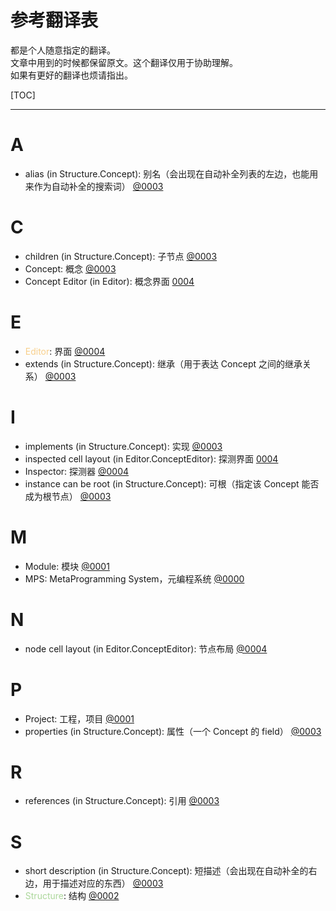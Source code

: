 # 参考翻译表

都是个人随意指定的翻译。  
文章中用到的时候都保留原文。这个翻译仅用于协助理解。  
如果有更好的翻译也烦请指出。
<!-- 刚刚开始写 0002 的我发现，现在恰好有三个开头就是 MPS，而且是按顺序的。 -->

[TOC]

---

# A

- <a id="alias">alias (in Structure.Concept)</a>: 别名（会出现在自动补全列表的左边，也能用来作为自动补全的搜索词） [@0003](0003-Structure-Elementary.md)

# C

- <a id="children">children (in Structure.Concept)</a>: 子节点 [@0003](0003-Structure-Elementary.md)
- <a id="concept">Concept</a>: 概念 [@0003](0003-Structure-Elementary.md)
- <a id="concept-editor">Concept Editor (in Editor)</a>: 概念界面 [0004](0004-Editor-Elementary.md)

# E

- <a id="editor"><span style="color: rgb(248, 207, 139)">Editor</span></a>: 界面 [@0004](0004-Editor-Elementary.md)
- <a id="extends">extends (in Structure.Concept)</a>: 继承（用于表达 Concept 之间的继承关系） [@0003](0003-Structure-Elementary.md)

# I

- <a id="implements">implements (in Structure.Concept)</a>: 实现 [@0003](0003-Structure-Elementary.md)
- <a id="inspected-cell-layout">inspected cell layout (in Editor.ConceptEditor)</a>: 探测界面 [0004](0004-Editor-Elementary.md)
- <a id="inspector">Inspector</a>: 探测器 [@0004](0004-Editor-Elementary.md)
- <a id="instance-can-be-root">instance can be root (in Structure.Concept)</a>: 可根（指定该 Concept 能否成为根节点） [@0003](0003-Structure-Elementary.md)

# M

- <a id="module">Module</a>: 模块 [@0001](0001-Basics_Of_JetBrains_MPS.md)
- <a id="mps">MPS</a>: MetaProgramming System，元编程系统 [@0000](0000-Intro.md)

# N

- <a id="node-cell-layout">node cell layout (in Editor.ConceptEditor)</a>: 节点布局 [@0004](0004-Editor-Elementary.md)

# P

- <a id="project">Project</a>: 工程，项目 [@0001](0001-Basics_Of_JetBrains_MPS.md)
- <a id="properties">properties (in Structure.Concept)</a>: 属性（一个 Concept 的 field） [@0003](0003-Structure-Elementary.md)

# R

- <a id="references">references (in Structure.Concept)</a>: 引用 [@0003](0003-Structure-Elementary.md)

# S

- <a id="short-description">short description (in Structure.Concept)</a>: 短描述（会出现在自动补全的右边，用于描述对应的东西） [@0003](0003-Structure-Elementary.md)
- <a id="structure"><span style="color: rgb(172, 215, 155)">Structure</span></a>: 结构 [@0002](0002-Structure-Preparation.md)
